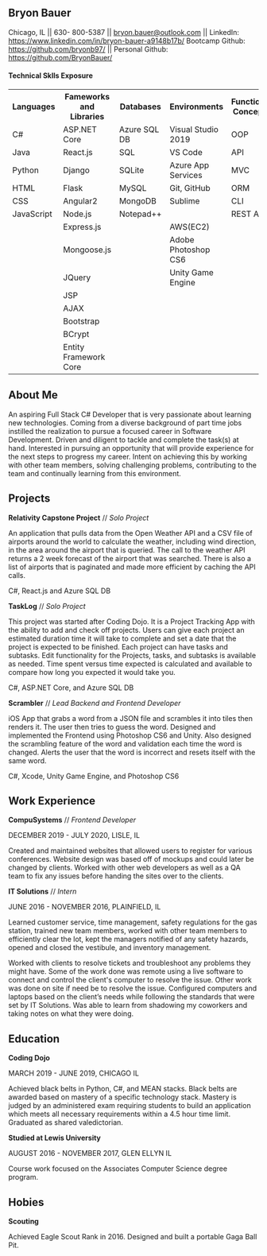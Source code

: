 ## Bryon Bauer
Chicago, IL || 630- 800-5387 || bryon.bauer@outlook.com || LinkedIn: https://www.linkedin.com/in/bryon-bauer-a9148b17b/
Bootcamp Github: https://github.com/bryonb97/ || Personal Github: https://github.com/BryonBauer/


#### Technical Sklls Exposure
<table>
        <tr>
            <th>Languages</th>
            <th>Fameworks and Libraries</th>
            <th>Databases</th>
            <th>Environments</th>
            <th>Functional Concepts</th>
        </tr>
        <tr>
            <td>C#</td>
            <td>ASP.NET Core</td>
            <td>Azure SQL DB</td>
            <td>Visual Studio 2019</td>
            <td>OOP</td>
        </tr>
        <tr>
            <td>Java</td>
            <td>React.js</td>
            <td>SQL</td>
            <td>VS Code</td>
            <td>API</td>
        </tr>
        <tr>
            <td>Python</td>
            <td>Django</td>
            <td>SQLite</td>
            <td>Azure App Services</td>
            <td>MVC</td>
        </tr>
        <tr>
            <td>HTML</td>
            <td>Flask</td>
            <td>MySQL</td>
            <td>Git, GitHub</td>
            <td>ORM</td>
        </tr>
        <tr>
            <td>CSS</td>
            <td>Angular2</td>
            <td>MongoDB</td>
            <td>Sublime</td>
            <td>CLI</td>
        </tr>
        <tr>
            <td>JavaScript</td>
            <td>Node.js</td>
            <td>Notepad++</td>
            <td></td>
            <td>REST API</td>
        </tr>
        <tr>
            <td></td>
            <td>Express.js</td>
            <td></td>
            <td>AWS(EC2)</td>
            <td></td>
        </tr>
        <tr>
            <td></td>
            <td>Mongoose.js</td>
            <td></td>
            <td>Adobe Photoshop CS6</td>
            <td></td>
        </tr>
        <tr>
            <td></td>
            <td>JQuery</td>
            <td></td>
            <td>Unity Game Engine</td>
            <td></td>
        </tr>
        <tr>
            <td></td>
            <td>JSP</td>
            <td></td>
            <td></td>
            <td></td>
        </tr>
        <tr>
            <td></td>
            <td>AJAX</td>
            <td></td>
            <td></td>
            <td></td>
        </tr>
        <tr>
            <td></td>
            <td>Bootstrap</td>
            <td></td>
            <td></td>
            <td></td>
        </tr>
        <tr>
            <td></td>
            <td>BCrypt</td>
            <td></td>
            <td></td>
            <td></td>
        </tr>
        <tr>
            <td></td>
            <td>Entity Framework Core</td>
            <td></td>
            <td></td>
            <td></td>
        </tr>
</table>


## About Me
An aspiring Full Stack C# Developer that is very passionate about learning new technologies. Coming from a diverse background of part time jobs instilled the realization to pursue a focused career in Software Development. Driven and diligent to tackle and complete the task(s) at hand. Interested in pursuing an opportunity that will provide experience for the next steps to progress my career. Intent on achieving this by working with other team members, solving challenging problems, contributing to the team and continually learning from this environment.


## Projects
**Relativity Capstone Project**  // *Solo Project*

An application that pulls data from the Open Weather API and a CSV file of airports around the world to calculate the weather, including wind direction, in the area around the airport that is queried. The call to the weather API returns a 2 week forecast of the airport that was searched. There is also a list of airports that is paginated and made more efficient by caching the API calls.  

C#, React.js and Azure SQL DB


**TaskLog** // *Solo Project*

This  project was started after Coding Dojo. It is a Project Tracking App with the ability to add and check off projects. Users can give each project an estimated duration time it will take to complete and set a date that the project is expected to be finished. Each project can have tasks and subtasks. Edit functionality for the Projects, tasks, and subtasks is available as needed. Time spent versus time expected is calculated and available to compare how long you expected it would take you.

C#, ASP.NET Core, and Azure SQL DB


**Scrambler** // *Lead Backend and Frontend Developer*

iOS App that grabs a word from a JSON file and scrambles it into tiles then renders it. The user then tries to guess the word. Designed and implemented the Frontend using Photoshop CS6 and Unity. Also designed the scrambling feature of the word and validation each time the word is changed. Alerts the user that the word is incorrect and resets itself with the same word.

C#, Xcode, Unity Game Engine, and Photoshop CS6


## Work Experience
**CompuSystems** // *Frontend Developer*

DECEMBER 2019 - JULY 2020,  LISLE, IL

Created and maintained websites that allowed users to register for various conferences. Website design was based off of mockups and could later be changed by clients. Worked with other web developers as well as a QA team to fix any issues before handing the sites over to the clients. 


**IT Solutions** // *Intern*

JUNE 2016 - NOVEMBER 2016,  PLAINFIELD, IL

Learned customer service, time management, safety regulations for the gas station, trained new team members, worked with other team members to efficiently clear the lot, kept the managers notified of any safety hazards, opened and closed the vestibule, and  inventory management.

Worked with clients to resolve tickets and troubleshoot any problems they might have.  Some of the work done was remote using a live software to connect and control the client's computer to resolve the issue. Other work was done on site if need be to resolve the issue. Configured computers and laptops based on the client’s needs while following the standards that were set by IT Solutions. Was able to learn from shadowing my coworkers and taking notes on what they were doing.

## Education
**Coding Dojo**

MARCH  2019 - JUNE  2019,  CHICAGO IL

Achieved black belts in Python, C#, and MEAN stacks. Black belts are awarded based on mastery of a specific technology stack.  Mastery is judged by an administered exam requiring students to build an application which meets all necessary requirements within a 4.5 hour time limit.
Graduated as shared valedictorian.


**Studied at Lewis University**

AUGUST  2016 - NOVEMBER  2017, GLEN ELLYN IL

Course work focused on the Associates Computer Science degree program.


## Hobies

**Scouting**

Achieved Eagle Scout Rank in 2016. Designed and built a portable Gaga Ball Pit.


<!-- ### Footer

Last updated: August 2, 2020 -->


